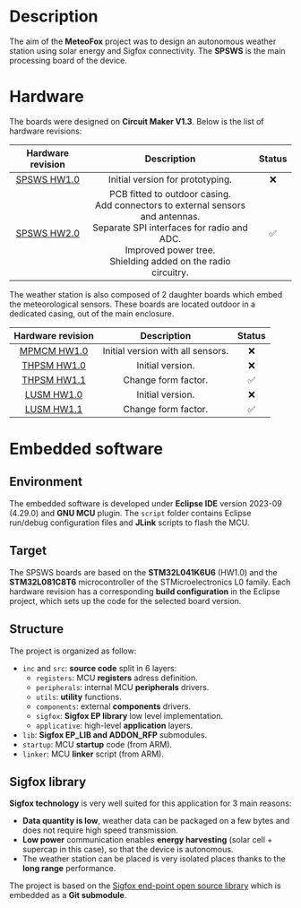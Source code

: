 # Description

The aim of the **MeteoFox** project was to design an autonomous weather station using solar energy and Sigfox connectivity. The **SPSWS** is the main processing board of the device.

# Hardware

The boards were designed on **Circuit Maker V1.3**. Below is the list of hardware revisions:

| Hardware revision | Description | Status |
|:---:|:---:|:---:|
| [SPSWS HW1.0](https://365.altium.com/files/C5470066-C92D-11EB-A2F6-0A0ABF5AFC1B) | Initial version for prototyping. | :x: |
| [SPSWS HW2.0](https://365.altium.com/files/C7B06FC0-C92D-11EB-A2F6-0A0ABF5AFC1B) | PCB fitted to outdoor casing.<br>Add connectors to external sensors and antennas.<br>Separate SPI interfaces for radio and ADC.<br>Improved power tree.<br>Shielding added on the radio circuitry. | :white_check_mark: |

The weather station is also composed of 2 daughter boards which embed the meteorological sensors. These boards are located outdoor in a dedicated casing, out of the main enclosure.

 Hardware revision | Description | Status |
|:---:|:---:|:---:|
| [MPMCM HW1.0](https://365.altium.com/files/CA4F6A2D-C92D-11EB-A2F6-0A0ABF5AFC1B) | Initial version with all sensors. | :x: |
| [THPSM HW1.0](https://365.altium.com/files/C8C019CC-C92D-11EB-A2F6-0A0ABF5AFC1B) | Initial version. | :x: |
| [THPSM HW1.1](https://365.altium.com/files/C6225D4D-C92D-11EB-A2F6-0A0ABF5AFC1B) | Change form factor. | :white_check_mark: |
| [LUSM HW1.0](https://365.altium.com/files/C461191C-C92D-11EB-A2F6-0A0ABF5AFC1B) | Initial version. | :x: |
| [LUSM HW1.1](https://365.altium.com/files/C5607DB6-C92D-11EB-A2F6-0A0ABF5AFC1B) | Change form factor. | :white_check_mark: |

# Embedded software

## Environment

The embedded software is developed under **Eclipse IDE** version 2023-09 (4.29.0) and **GNU MCU** plugin. The `script` folder contains Eclipse run/debug configuration files and **JLink** scripts to flash the MCU.

## Target

The SPSWS boards are based on the **STM32L041K6U6** (HW1.0) and the **STM32L081C8T6** microcontroller of the STMicroelectronics L0 family. Each hardware revision has a corresponding **build configuration** in the Eclipse project, which sets up the code for the selected board version.

## Structure

The project is organized as follow:

* `inc` and `src`: **source code** split in 6 layers:
    * `registers`: MCU **registers** adress definition.
    * `peripherals`: internal MCU **peripherals** drivers.
    * `utils`: **utility** functions.
    * `components`: external **components** drivers.
    * `sigfox`: **Sigfox EP library** low level implementation.
    * `applicative`: high-level **application** layers.
* `lib`: **Sigfox EP_LIB and ADDON_RFP** submodules.
* `startup`: MCU **startup** code (from ARM).
* `linker`: MCU **linker** script (from ARM).

## Sigfox library

**Sigfox technology** is very well suited for this application for 3 main reasons:

* **Data quantity is low**, weather data can be packaged on a few bytes and does not require high speed transmission.
* **Low power** communication enables **energy harvesting** (solar cell + supercap in this case), so that the device is autonomous.
* The weather station can be placed is very isolated places thanks to the **long range** performance.

The project is based on the [Sigfox end-point open source library](https://github.com/sigfox-tech-radio/sigfox-ep-lib) which is embedded as a **Git submodule**.
